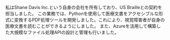 私はShane Davis Inc.という自身の会社を所有しており、US Brailleとの契約を担当しました。
この業務では、Pythonを使用して医療文書をアクセシブルな形式に変換するPDF処理ツールを開発しました。これにより、視覚障害者が自身の医療文書を読むことができるようにしました。
また、Azureを活用して構築した大規模なファイル処理APIの設計と管理も行いました。